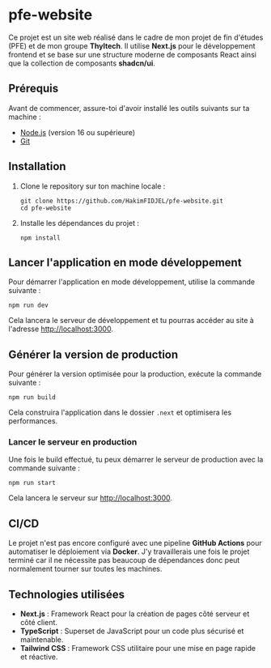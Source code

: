 # pfe-website

Ce projet est un site web réalisé dans le cadre de mon projet de fin d'études (PFE) et de mon groupe **Thyltech**. Il utilise **Next.js** pour le développement frontend et se base sur une structure moderne de composants React ainsi que la collection de composants **shadcn/ui**.

## Prérequis

Avant de commencer, assure-toi d'avoir installé les outils suivants sur ta machine :

- [Node.js](https://nodejs.org/) (version 16 ou supérieure)
- [Git](https://git-scm.com/)

## Installation

1. Clone le repository sur ton machine locale :

   ```
   git clone https://github.com/HakimFIDJEL/pfe-website.git
   cd pfe-website
   ```

2. Installe les dépendances du projet :

   ```
   npm install
   ```

## Lancer l'application en mode développement

Pour démarrer l'application en mode développement, utilise la commande suivante :

   ```
   npm run dev
   ```

Cela lancera le serveur de développement et tu pourras accéder au site à l'adresse [http://localhost:3000](http://localhost:3000).

## Générer la version de production

Pour générer la version optimisée pour la production, exécute la commande suivante :

   ```
   npm run build
   ```

Cela construira l'application dans le dossier `.next` et optimisera les performances.

### Lancer le serveur en production

Une fois le build effectué, tu peux démarrer le serveur de production avec la commande suivante :

   ```
   npm run start
   ```

Cela lancera le serveur sur [http://localhost:3000](http://localhost:3000).

## CI/CD

Le projet n'est pas encore configuré avec une pipeline **GitHub Actions** pour automatiser le déploiement via **Docker**. J'y travaillerais une fois le projet terminé car il ne nécessite pas beaucoup de dépendances donc peut normalement tourner sur toutes les machines.

## Technologies utilisées

- **Next.js** : Framework React pour la création de pages côté serveur et côté client.
- **TypeScript** : Superset de JavaScript pour un code plus sécurisé et maintenable.
- **Tailwind CSS** : Framework CSS utilitaire pour une mise en page rapide et réactive.



